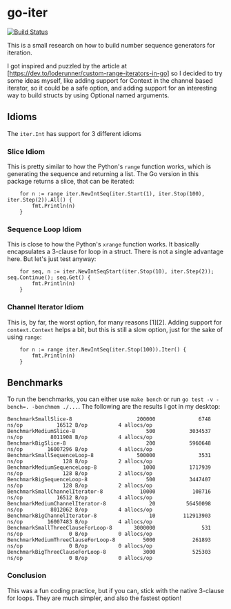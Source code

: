 # go-iter

[![Build Status](https://travis-ci.org/hgfischer/go-iter.svg?branch=master)](https://travis-ci.org/hgfischer/go-iter)

This is a small research on how to build number sequence generators for iteration.

I got inspired and puzzled by the article at [https://dev.to/loderunner/custom-range-iterators-in-go] so I decided to try some ideas myself, like adding support for Context in the channel based iterator, so it could be a safe option, and adding support for an interesting way to build structs by using Optional named arguments.

## Idioms

The `iter.Int` has support for 3 different idioms

### Slice Idiom

This is pretty similar to how the Python's `range` function works, which is generating the sequence and returning a list. The Go version in this package returns a slice, that can be iterated:

```code:go
    for n := range iter.NewIntSeq(iter.Start(1), iter.Stop(100), iter.Step(2)).All() {
        fmt.Println(n)
    }
```

### Sequence Loop Idiom

This is close to how the Python's `xrange` function works. It basically encapsulates a 3-clause for loop in a struct. There is not a single advantage here. But let's just test anyway:

```code:go
    for seq, n := iter.NewIntSeqStart(iter.Stop(10), iter.Step(2)); seq.Continue(); seq.Get() {
        fmt.Println(n)
    }
```

### Channel Iterator Idiom

This is, by far, the worst option, for many reasons [1][2]. Adding support for `context.Context` helps a bit, but this is still a slow option, just for the sake of using `range`:

```code:go
    for n := range iter.NewIntSeq(iter.Stop(100)).Iter() {
        fmt.Println(n)
    }
```

## Benchmarks

To run the benchmarks, you can either use `make bench` or run `go test -v -bench=. -benchmem ./...`. The following are the results I got in my desktop:

```code:go
BenchmarkSmallSlice-8                     200000              6748 ns/op           16512 B/op          4 allocs/op
BenchmarkMediumSlice-8                       500           3034537 ns/op         8011908 B/op          4 allocs/op
BenchmarkBigSlice-8                          200           5960648 ns/op        16007296 B/op          4 allocs/op
BenchmarkSmallSequenceLoop-8              500000              3531 ns/op             128 B/op          2 allocs/op
BenchmarkMediumSequenceLoop-8               1000           1717939 ns/op             128 B/op          2 allocs/op
BenchmarkBigSequenceLoop-8                   500           3447407 ns/op             128 B/op          2 allocs/op
BenchmarkSmallChannelIterator-8            10000            108716 ns/op           16512 B/op          4 allocs/op
BenchmarkMediumChannelIterator-8              20          56450098 ns/op         8012062 B/op          4 allocs/op
BenchmarkBigChannelIterator-8                 10         112913903 ns/op        16007483 B/op          4 allocs/op
BenchmarkSmallThreeClauseForLoop-8       3000000               531 ns/op               0 B/op          0 allocs/op
BenchmarkMediumThreeClauseForLoop-8         5000            261893 ns/op               0 B/op          0 allocs/op
BenchmarkBigThreeClauseForLoop-8            3000            525303 ns/op               0 B/op          0 allocs/op
```

### Conclusion

This was a fun coding practice, but if you can, stick with the native 3-clause for loops. They are much simpler, and also the fastest option!